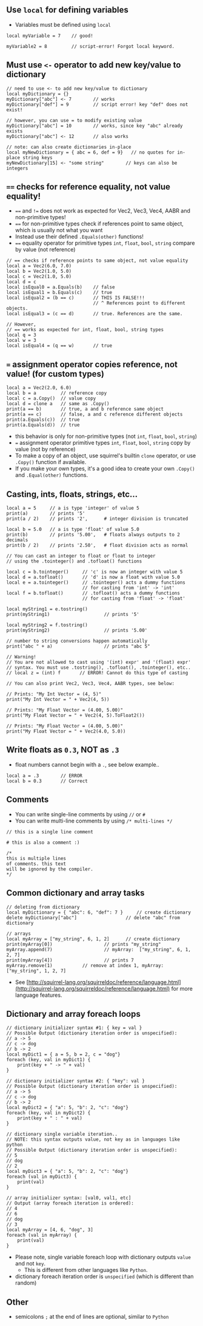 ## Use `local` for defining variables
- Variables must be defined using `local`
```sq
local myVariable = 7    // good!

myVariable2 = 8         // script-error! Forgot local keyword.
```

## Must use `<-` operator to add new key/value to dictionary
```sq
// need to use <- to add new key/value to dictionary
local myDictionary = {}
myDictionary["abc"] <- 7        // works
myDictionary["def"] = 9         // script error! key "def" does not exist!

// however, you can use = to modify existing value
myDictionary["abc"] = 10        // works, since key "abc" already exists
myDictionary["abc"] <- 12       // also works

// note: can also create dictionaries in-place
local myNewDictionary = { abc = 6, def = 9}   // no quotes for in-place string keys
myNewDictionary[15] <- "some string"        // keys can also be integers
```

## `==` checks for reference equality, not value equality!
- `==` and `!=` does not work as expected for Vec2, Vec3, Vec4, AABR and non-primitive types!   
- `==` for non-primitive types check if references point to same object, which is usually not what you want
- Instead use their defined `.Equals(other)` functions!  
- `==` equality operator for primitive types `int`, `float`, `bool`, `string` compare by value (not reference)

```sq
// == checks if reference points to same object, not value equality
local a = Vec2(6.0, 7.0)
local b = Vec2(1.0, 5.0)
local c = Vec2(1.0, 5.0)
local d = c
local isEqual0 = a.Equals(b)    // false
local isEqual1 = b.Equals(c)    // true
local isEqual2 = (b == c)       // THIS IS FALSE!!!
                                // ^ References point to different objects.
local isEqual3 = (c == d)       // true. References are the same.

// However,
// == works as expected for int, float, bool, string types
local q = 3
local w = 3
local isEqual4 = (q == w)       // true 
```

## `=` assignment operator copies reference, not value! (for custom types)
```sq
local a = Vec2(2.0, 6.0)
local b = a			// reference copy
local c = a.Copy()	// value copy
local d = clone a	// same as .Copy()
print(a == b)		// true, a and b reference same object
print(a == c)		// false, a and c reference different objects
print(a.Equals(c))	// true
print(a.Equals(d))	// true
```
- this behavior is only for non-primitive types (not `int`, `float`, `bool`, `string`)
- `=` assignment operator primitive types `int`, `float`, `bool`, `string` copy by value (not by reference)
- To make a copy of an object, use squirrel's builtin `clone` operator, or use `.Copy()` function if available.
- If you make your own types, it's a good idea to create your own `.Copy()` and `.Equal(other)` functions.

## Casting, ints, floats, strings, etc...
```sq
local a = 5     // a is type 'integer' of value 5
print(a)        // prints '5'
print(a / 2)    // prints '2',  	# integer division is truncated 

local b = 5.0   // a is type 'float' of value 5.0
print(b)        // prints '5.00', 	# floats always outputs to 2 decimals
print(b / 2)    // prints '2.50',  	# float division acts as normal

// You can cast an integer to float or float to integer
// using the .tointeger() and .tofloat() functions

local c = b.tointeger()     // 'c' is now an integer with value 5
local d = a.tofloat()       // 'd' is now a float with value 5.0
local e = a.tointeger()     // .tointeger() acts a dummy functions
							// for casting from 'int' -> 'int'
local f = b.tofloat()       // .tofloat() acts a dummy functions
							// for casting from 'float' -> 'float'

local myString1 = e.tostring()
print(myString1)                    // prints '5'

local myString2 = f.tostring()
print(myString2)                    // prints '5.00'

// number to string conversions happen automatically
print("abc " + a)           		// prints "abc 5"             

// Warning!
// You are not allowed to cast using '(int) expr' and '(float) expr'
// syntax. You must use .tostring(), .tofloat(), .tointeger(), etc..
// local z = (int) f       // ERROR! Cannot do this type of casting

// You can also print Vec2, Vec3, Vec4, AABR types, see below:

// Prints: "My Int Vector = (4, 5)"
print("My Int Vector = " + Vec2(4, 5))

// Prints: "My Float Vector = (4.00, 5.00)"
print("My Float Vector = " + Vec2(4, 5).ToFloat2())

// Prints: "My Float Vector = (4.00, 5.00)"
print("My Float Vector = " + Vec2(4.0, 5.0))
```

## Write floats as `0.3`, NOT as `.3`
- float numbers cannot begin with a `.`, see below example..
```sq
local a = .3		// ERROR
local b = 0.3		// Correct
```

## Comments
- You can write single-line comments by using `//` or `#`
- You can write multi-line comments by using `/* multi-lines */`
```sq
// this is a single line comment

# this is also a comment :)

/*
this is multiple lines
of comments. this text
will be ignored by the compiler.
*/
```

## Common dictionary and array tasks
```sq
// deleting from dictionary
local myDictionary = { "abc": 6, "def": 7 }     // create dictionary
delete myDictionary["abc"]                  // delete "abc" from dictionary

// arrays
local myArray = ["my_string", 6, 1, 2]      // create dictionary
print(myArray[0])                   // prints "my_string"
myArray.append(7)                   // myArray:  ["my_string", 6, 1, 2, 7]
print(myArray[4])                   // prints 7
myArray.remove(1)           // remove at index 1, myArray: ["my_string", 1, 2, 7]
```
- See [http://squirrel-lang.org/squirreldoc/reference/language.html](http://squirrel-lang.org/squirreldoc/reference/language.html) for more language features.

## Dictionary and array foreach loops
```sq
// dictionary initializer syntax #1: { key = val }
// Possible Output (dictionary iteration order is unspecified):
// a -> 5
// c -> dog
// b -> 2
local myDict1 = { a = 5, b = 2, c = "dog"}
foreach (key, val in myDict1) {
	print(key + " -> " + val)
}

// dictionary initializer syntax #2: { "key": val }
// Possible Output (dictionary iteration order is unspecified):
// a -> 5
// c -> dog
// b -> 2
local myDict2 = { "a": 5, "b": 2, "c": "dog"}
foreach (key, val in myDict2) {
	print(key + " : " + val)
}

// dictionary single variable iteration..
// NOTE: this syntax outputs value, not key as in languages like python
// Possible Output (dictionary iteration order is unspecified):
// 5
// dog
// 2
local myDict3 = { "a": 5, "b": 2, "c": "dog"}
foreach (val in myDict3) {
	print(val)
}

// array initializer syntax: [val0, val1, etc]
// Output (array foreach iteration is ordered):
// 4
// 6
// dog
// 3
local myArray = [4, 6, "dog", 3]
foreach (val in myArray) {
	print(val)
}
```
- Please note, single variable foreach loop with dictionary outputs `value` and not `key`.
    - This is different from other languages like `Python`.
- dictionary foreach iteration order is `unspecified` (which is different than random)

## Other
- semicolons `;` at the end of lines are optional, similar to `Python`